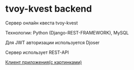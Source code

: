 # tvoy-kvest backend
<p>Сервер онлайн квеста tvoy-kvest</p>
<p>Технологии: Python (Django-REST-FRAMEWORK), MySQL</p>
<p>Для JWT авторизации используется Djoser</p>
<p>Сервер использует REST-API</p>
<a href='https://github.com/kubakin/tvoy-kvest-client'>Клиент приложения(с картинками)</a>
